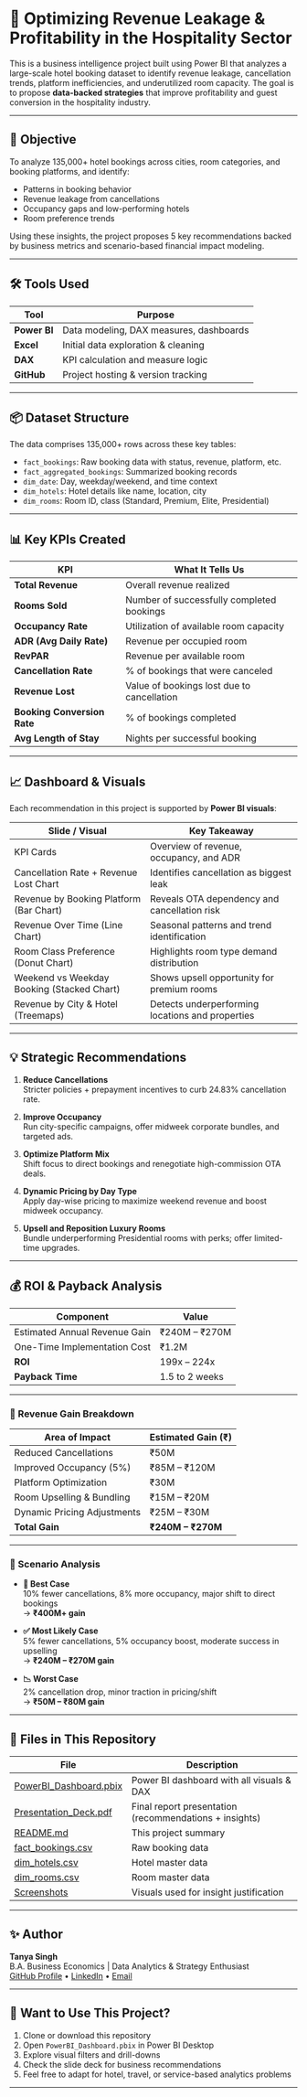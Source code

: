 # 🏨 Optimizing Revenue Leakage & Profitability in the Hospitality Sector

This is a business intelligence project built using Power BI that analyzes a large-scale hotel booking dataset to identify revenue leakage, cancellation trends, platform inefficiencies, and underutilized room capacity. The goal is to propose **data-backed strategies** that improve profitability and guest conversion in the hospitality industry.

---

## 🎯 Objective

To analyze 135,000+ hotel bookings across cities, room categories, and booking platforms, and identify:
- Patterns in booking behavior
- Revenue leakage from cancellations
- Occupancy gaps and low-performing hotels
- Room preference trends

Using these insights, the project proposes 5 key recommendations backed by business metrics and scenario-based financial impact modeling.

---

## 🛠 Tools Used

| Tool     | Purpose                                      |
|----------|----------------------------------------------|
| **Power BI** | Data modeling, DAX measures, dashboards |
| **Excel**    | Initial data exploration & cleaning      |
| **DAX**      | KPI calculation and measure logic         |
| **GitHub**   | Project hosting & version tracking        |

---

## 📦 Dataset Structure

The data comprises 135,000+ rows across these key tables:

- `fact_bookings`: Raw booking data with status, revenue, platform, etc.
- `fact_aggregated_bookings`: Summarized booking records
- `dim_date`: Day, weekday/weekend, and time context
- `dim_hotels`: Hotel details like name, location, city
- `dim_rooms`: Room ID, class (Standard, Premium, Elite, Presidential)

---

## 📊 Key KPIs Created

| KPI                        | What It Tells Us                              |
|-----------------------------|-----------------------------------------------|
| **Total Revenue**         | Overall revenue realized                      |
| **Rooms Sold**            | Number of successfully completed bookings     |
| **Occupancy Rate**        | Utilization of available room capacity        |
| **ADR (Avg Daily Rate)**  | Revenue per occupied room                     |
| **RevPAR**                | Revenue per available room                    |
| **Cancellation Rate**     | % of bookings that were canceled              |
| **Revenue Lost**          | Value of bookings lost due to cancellation    |
| **Booking Conversion Rate** | % of bookings completed                     |
| **Avg Length of Stay**    | Nights per successful booking                 |

---

## 📈 Dashboard & Visuals

Each recommendation in this project is supported by **Power BI visuals**:

| Slide / Visual                            | Key Takeaway                                           |
|-------------------------------------------|--------------------------------------------------------|
| KPI Cards                                 | Overview of revenue, occupancy, and ADR               |
| Cancellation Rate + Revenue Lost Chart    | Identifies cancellation as biggest leak               |
| Revenue by Booking Platform (Bar Chart)   | Reveals OTA dependency and cancellation risk          |
| Revenue Over Time (Line Chart)            | Seasonal patterns and trend identification            |
| Room Class Preference (Donut Chart)       | Highlights room type demand distribution              |
| Weekend vs Weekday Booking (Stacked Chart)| Shows upsell opportunity for premium rooms            |
| Revenue by City & Hotel (Treemaps)        | Detects underperforming locations and properties      |

---

## 💡 Strategic Recommendations

1. **Reduce Cancellations**  
   Stricter policies + prepayment incentives to curb 24.83% cancellation rate.

2. **Improve Occupancy**  
   Run city-specific campaigns, offer midweek corporate bundles, and targeted ads.

3. **Optimize Platform Mix**  
   Shift focus to direct bookings and renegotiate high-commission OTA deals.

4. **Dynamic Pricing by Day Type**  
   Apply day-wise pricing to maximize weekend revenue and boost midweek occupancy.

5. **Upsell and Reposition Luxury Rooms**  
   Bundle underperforming Presidential rooms with perks; offer limited-time upgrades.

---

## 💰 ROI & Payback Analysis

| Component                              | Value                          |
|----------------------------------------|--------------------------------|
| Estimated Annual Revenue Gain          | ₹240M – ₹270M                  |
| One-Time Implementation Cost           | ₹1.2M                          |
| **ROI**                                | 199x – 224x                    |
| **Payback Time**                       | 1.5 to 2 weeks                 |

---

### 💸 Revenue Gain Breakdown

| Area of Impact                  | Estimated Gain (₹) |
|----------------------------------|--------------------|
| Reduced Cancellations            | ₹50M               |
| Improved Occupancy (5%)          | ₹85M – ₹120M       |
| Platform Optimization            | ₹30M               |
| Room Upselling & Bundling        | ₹15M – ₹20M        |
| Dynamic Pricing Adjustments      | ₹25M – ₹30M        |
| **Total Gain**                   | **₹240M – ₹270M**  |

---

### 🔮 Scenario Analysis

- **🚀 Best Case**  
  10% fewer cancellations, 8% more occupancy, major shift to direct bookings  
  → **₹400M+ gain**

- **✅ Most Likely Case**  
  5% fewer cancellations, 5% occupancy boost, moderate success in upselling  
  → **₹240M – ₹270M gain**

- **📉 Worst Case**  
  2% cancellation drop, minor traction in pricing/shift  
  → **₹50M – ₹80M gain**

---

## 📂 Files in This Repository

| File                                   | Description                               |
|----------------------------------------|-------------------------------------------|
| [PowerBI_Dashboard.pbix](https://github.com/Tanyafestly/Consulting-and-Analytics-Hospitality-Project-IITG/blob/main/IITG_The_Diva_project_final.pbix)              | Power BI dashboard with all visuals & DAX |
| [Presentation_Deck.pdf](./Presentation_Deck.pdf)               | Final report presentation (recommendations + insights) |
| [README.md](./README.md)                           | This project summary                      |
| [fact_bookings.csv](./Raw_Data/fact_bookings.csv) | Raw booking data                          |
| [dim_hotels.csv](./Raw_Data/dim_hotels.csv)       | Hotel master data                         |
| [dim_rooms.csv](./Raw_Data/dim_rooms.csv)         | Room master data                          |
| [Screenshots](https://github.com/Tanyafestly/Consulting-and-Analytics-Hospitality-Project-IITG/blob/main/Dashboard.pdf.pdf)                    | Visuals used for insight justification    |

---

## ✨ Author

**Tanya Singh**  
B.A. Business Economics | Data Analytics & Strategy Enthusiast  
[GitHub Profile](#) • [LinkedIn](#) • [Email](#)

---

## 📌 Want to Use This Project?

1. Clone or download this repository  
2. Open `PowerBI_Dashboard.pbix` in Power BI Desktop  
3. Explore visual filters and drill-downs  
4. Check the slide deck for business recommendations  
5. Feel free to adapt for hotel, travel, or service-based analytics problems

---

